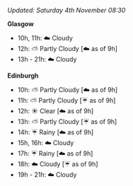 *Updated: Saturday 4th November 08:30*

**Glasgow**

* 10h, 11h: :cloud: Cloudy
* 12h: :partly_sunny: Partly Cloudy [:cloud: as of 9h]
* 13h - 21h: :cloud: Cloudy

**Edinburgh**

* 10h: :partly_sunny: Partly Cloudy [:cloud: as of 9h]
* 11h: :partly_sunny: Partly Cloudy [:umbrella: as of 9h]
* 12h: :sunny: Clear [:cloud: as of 9h]
* 13h: :partly_sunny: Partly Cloudy [:umbrella: as of 9h]
* 14h: :umbrella: Rainy [:cloud: as of 9h]
* 15h, 16h: :cloud: Cloudy
* 17h: :umbrella: Rainy [:cloud: as of 9h]
* 18h: :cloud: Cloudy [:umbrella: as of 9h]
* 19h - 21h: :cloud: Cloudy

